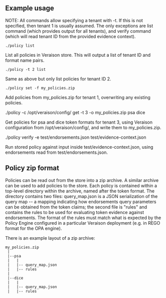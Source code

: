 ## Example usage

NOTE: All commands allow specifying a tenant with -t. If this is not specified,
then tenant 1 is usually assumed. The only exceptions are list command (which
provides output for all tenants), and verify command (which will read tenant ID
from the provided evidence context).

    ./policy list

List all policies in Veraison store. This will output a list of tenant ID and
format name pairs.

    ./policy -t 2 list

Same as above but only list policies for tenant ID 2.

    ./policy set -f my_policies.zip

Add policies from my_policies.zip for tenant 1, overwriting any existing policies.

   ./policy -c /opt/veraison/config/ get -t 3 -o my_policies.zip psa dice

Get policies for psa and dice token formats for tenant 3, using Veraison
configuration from /opt/veraison/config/, and write them to my_policies.zip.

 ./policy verify -e test/endorsements.json test/evidence-context.json

Run stored policy against input inside test/evidence-context.json, using
endorsements read from test/endorsements.json.

## Policy zip format

Policies can be read out from the store into a zip archive. A similar archive
can be used to add policies to the store. Each policy is contained within a
top-level directory within the archive, named after the token format. The
directory contains two files: query_map.json is a JSON serialization of the
query map -- a mapping indicating how endorsements query parameters can be
obtained from the token claims; the second file is "rules" and contains the
rules to be used for evaluating token evidence against endorsements. The format
of the rules must match what is expected by the Policy Engine configured in a
particular Veraison deployment (e.g. in REGO format for the OPA engine).

There is an example layout of a zip archive:

    my_policies.zip
     |
     |--psa
     |   |
     |   |-- query_map.json
     |   |-- rules
     |
     |--dice
     |   |
     |   |-- query_map.json
     |   |-- rules
